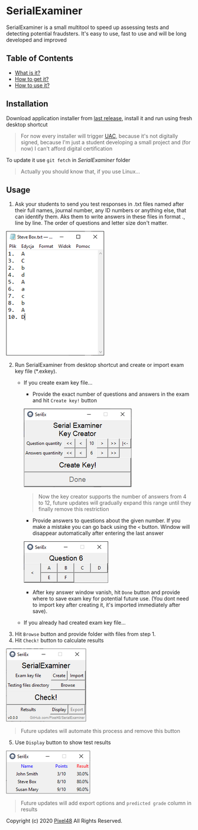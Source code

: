 # SerialExaminer
SerialExaminer is a small multitool to speed up assessing tests and detecting potential fraudsters. It's easy to use, fast to use and will be long developed and improved

## Table of Contents
- [What is it?](https://github.com/Pixel48/SerialExaminer#serialexaminer)
- [How to get it?](https://github.com/Pixel48/SerialExaminer#run)
- [How to use it?](https://github.com/Pixel48/SerialExaminer#usage)

## Installation
Download application installer from [last release](https://github.com/Pixel48/SerialExaminer/releases/latest), install it and run using fresh desktop shortcut
> For now every installer will trigger [UAC](https://en.wikipedia.org/wiki/User_Account_Control), because it's not digitally signed, because I'm just a student developing a small project and (for now) I can't afford digital certification

To update it use `git fetch` in *SerialExaminer* folder
> Actually you should know that, if you use Linux...

## Usage
1. Ask your students to send you test responses in .txt files named after their full names, journal number, any ID numbers or anything else, that can identify them. Aks them to write answers in these files in format <question number>.<correct answer>, line by line. The order of questions and letter size don't matter.

![Exam file example](docs/img/exam_file.png)

2. Run SerialExaminer from desktop shortcut and create or import exam key file (\*.exkey).
   - If you create exam key file...
     - Provide the exact number of questions and answers in the exam and hit `Create key!` button

     ![Key parameters](docs/img/key_parameters.png)
     > Now the key creator supports the number of answers from 4 to 12, future updates will gradually expand this range until they finally remove this restriction

     - Provide answers to questions about the given number. If you make a mistake you can go back using the `<` button. Window will disappear automatically after entering the last answer

     ![Key answers](docs/img/key_ans.png)

     - After key answer window vanish, hit `Done` button and provide where to save exam key for potential future use. (You dont need to import key after creating it, it's imported immediately after save).
   - If you already had created exam key file...
3. Hit `Browse` button and provide folder with files from step 1.
4. Hit `Check!` button to calculate results

![Check bitton](docs/img/check_button.png)
> Future updates will automate this process and remove this button

5. Use `Display` button to show test results

![Example results table](docs/img/results.png)
> Future updates will add export options and `predicted grade` column in results

Copyright (c) 2020 [Pixel48](https://github.com/Pixel48/) All Rights Reserved.
